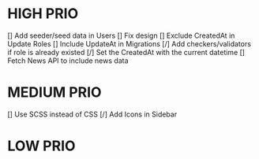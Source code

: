 

# HIGH PRIO

[] Add seeder/seed data in Users
[] Fix design
[] Exclude CreatedAt in Update Roles
[] Include UpdateAt in Migrations
[/] Add checkers/validators if role is already existed
[/] Set the CreatedAt with the current datetime
[] Fetch News API to include news data 

# MEDIUM PRIO
[] Use SCSS instead of CSS
[/] Add Icons in Sidebar

# LOW PRIO

